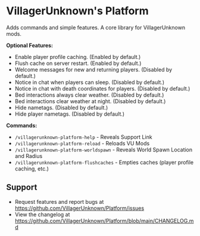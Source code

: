 # VillagerUnknown's Platform

Adds commands and simple features. A core library for VillagerUnknown mods.

**Optional Features:**

* Enable player profile caching. (Enabled by default.)
* Flush cache on server restart. (Enabled by default.)
* Welcome messages for new and returning players. (Disabled by default.)
* Notice in chat when players can sleep. (Disabled by default.)
* Notice in chat with death coordinates for players. (Disabled by default.)
* Bed interactions always clear weather. (Disabled by default.)
* Bed interactions clear weather at night. (Disabled by default.)
* Hide nametags. (Disabled by default.)
* Hide player nametags. (Disabled by default.)

**Commands:**

* `/villagerunknown-platform-help` - Reveals Support Link
* `/villagerunknown-platform-reload` - Reloads VU Mods
* `/villagerunknown-platform-worldspawn` - Reveals World Spawn Location and Radius
* `/villagerunknown-platform-flushcaches` - Empties caches (player profile caching, etc.)

## Support

* Request features and report bugs at https://github.com/VillagerUnknown/Platform/issues
* View the changelog at https://github.com/VillagerUnknown/Platform/blob/main/CHANGELOG.md